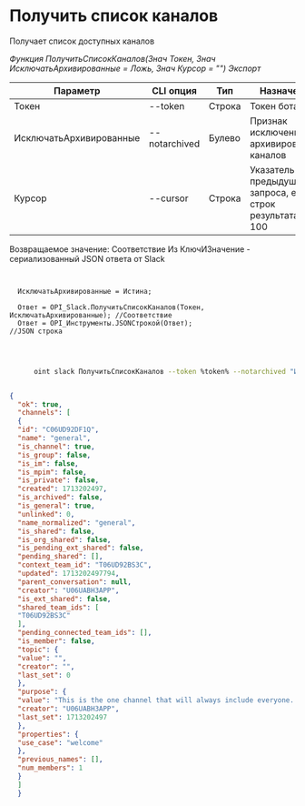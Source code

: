 ﻿---
sidebar_position: 1
---

# Получить список каналов
 Получает список доступных каналов


*Функция ПолучитьСписокКаналов(Знач Токен, Знач ИсключатьАрхивированные = Ложь, Знач Курсор = "") Экспорт*

  | Параметр | CLI опция | Тип | Назначение |
  |-|-|-|-|
  | Токен | --token | Строка | Токен бота |
  | ИсключатьАрхивированные | --notarchived | Булево | Признак исключения архивированных каналов |
  | Курсор | --cursor | Строка | Указатель из предыдущего запроса, если строк результата > 100 |

  
  Возвращаемое значение:   Соответствие Из КлючИЗначение - сериализованный JSON ответа от Slack

```bsl title="Пример кода"
	
  
  ИсключатьАрхивированные = Истина;
  
  Ответ = OPI_Slack.ПолучитьСписокКаналов(Токен, ИсключатьАрхивированные); //Соответствие
  Ответ = OPI_Инструменты.JSONСтрокой(Ответ);                              //JSON строка
  
	
```

```sh title="Пример команды CLI"
    
      oint slack ПолучитьСписокКаналов --token %token% --notarchived "Истина" --cursor %cursor%


```


```json title="Результат"

{
  "ok": true,
  "channels": [
  {
  "id": "C06UD92DF1Q",
  "name": "general",
  "is_channel": true,
  "is_group": false,
  "is_im": false,
  "is_mpim": false,
  "is_private": false,
  "created": 1713202497,
  "is_archived": false,
  "is_general": true,
  "unlinked": 0,
  "name_normalized": "general",
  "is_shared": false,
  "is_org_shared": false,
  "is_pending_ext_shared": false,
  "pending_shared": [],
  "context_team_id": "T06UD92BS3C",
  "updated": 1713202497794,
  "parent_conversation": null,
  "creator": "U06UABH3APP",
  "is_ext_shared": false,
  "shared_team_ids": [
  "T06UD92BS3C"
  ],
  "pending_connected_team_ids": [],
  "is_member": false,
  "topic": {
  "value": "",
  "creator": "",
  "last_set": 0
  },
  "purpose": {
  "value": "This is the one channel that will always include everyone. It’s a great spot for announcements and team-wide conversations.",
  "creator": "U06UABH3APP",
  "last_set": 1713202497
  },
  "properties": {
  "use_case": "welcome"
  },
  "previous_names": [],
  "num_members": 1
  }
  ]
  }

```
